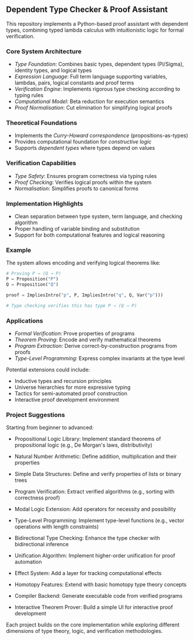 
## Dependent Type Checker & Proof Assistant

This repository implements a Python-based proof assistant with dependent types, combining typed
lambda calculus with intuitionistic logic for formal verification.


### Core System Architecture

- *Type Foundation*: Combines basic types, dependent types (Pi/Sigma), identity types, and logical types
- *Expression Language*: Full term language supporting variables, lambdas, pairs, logical constants and proof terms
- *Verification Engine*: Implements rigorous type checking according to typing rules
- *Computational Model*: Beta reduction for execution semantics
- *Proof Normalisation*: Cut elimination for simplifying logical proofs

### Theoretical Foundations

- Implements the *Curry-Howard correspondence* (propositions-as-types)
- Provides computational foundation for *constructive logic*
- Supports *dependent types* where types depend on values

### Verification Capabilities

- *Type Safety*: Ensures program correctness via typing rules
- *Proof Checking*: Verifies logical proofs within the system
- *Normalisation*: Simplifies proofs to canonical forms

### Implementation Highlights

- Clean separation between type system, term language, and checking algorithm
- Proper handling of variable binding and substitution
- Support for both computational features and logical reasoning


### Example

The system allows encoding and verifying logical theorems like:

```python
# Proving P → (Q → P)
P = Proposition("P")
Q = Proposition("Q")

proof = ImpliesIntro("p", P, ImpliesIntro("q", Q, Var("p")))

# Type checking verifies this has type P → (Q → P)
```

### Applications

- *Formal Verification*: Prove properties of programs
- *Theorem Proving*: Encode and verify mathematical theorems
- *Program Extraction*: Derive correct-by-construction programs from proofs
- *Type-Level Programming*: Express complex invariants at the type level

Potential extensions could include:
- Inductive types and recursion principles
- Universe hierarchies for more expressive typing
- Tactics for semi-automated proof construction
- Interactive proof development environment


### Project Suggestions

Starting from beginner to advanced:
- Propositional Logic Library: Implement standard theorems of propositional logic
  (e.g., De Morgan's laws, distributivity)
- Natural Number Arithmetic: Define addition, multiplication and their properties
- Simple Data Structures: Define and verify properties of lists or binary trees

- Program Verification: Extract verified algorithms (e.g., sorting with correctness proof)
- Modal Logic Extension: Add operators for necessity and possibility
- Type-Level Programming: Implement type-level functions (e.g., vector operations with length constraints)
- Bidirectional Type Checking: Enhance the type checker with bidirectional inference

- Unification Algorithm: Implement higher-order unification for proof automation
- Effect System: Add a layer for tracking computational effects
- Homotopy Features: Extend with basic homotopy type theory concepts
- Compiler Backend: Generate executable code from verified programs
- Interactive Theorem Prover: Build a simple UI for interactive proof development

Each project builds on the core implementation while exploring different dimensions
of type theory, logic, and verification methodologies.
